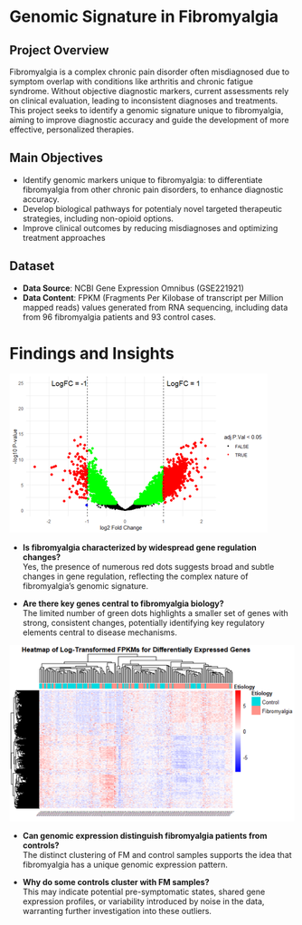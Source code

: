 # Genomic Signature in Fibromyalgia 

## Project Overview
Fibromyalgia is a complex chronic pain disorder often misdiagnosed due to symptom overlap with conditions like arthritis and chronic fatigue syndrome. Without objective diagnostic markers, current assessments rely on clinical evaluation, leading to inconsistent diagnoses and treatments. This project seeks to identify a genomic signature unique to fibromyalgia, aiming to improve diagnostic accuracy and guide the development of more effective, personalized therapies.

## Main Objectives

- Identify genomic markers unique to fibromyalgia: to differentiate fibromyalgia from other chronic pain disorders, to enhance diagnostic accuracy.
- Develop biological pathways for potentialy novel targeted therapeutic strategies, including non-opioid options.
- Improve clinical outcomes by reducing misdiagnoses and optimizing treatment approaches

## Dataset

- **Data Source**: NCBI Gene Expression Omnibus (GSE221921)
- **Data Content**: FPKM (Fragments Per Kilobase of transcript per Million mapped reads) values generated from RNA sequencing, including data from 96 fibromyalgia patients and 93 control cases.

# Findings and Insights  

![Figure 1: Gene Regulation Analysis with Volcano plot](https://github.com/chinguyen19/Bioinformatics-projects/blob/main/Fibromyalgia-vs-ChronicPain_genomic-signature/volcano.png) 
- **Is fibromyalgia characterized by widespread gene regulation changes?**  
  Yes, the presence of numerous red dots suggests broad and subtle changes in gene regulation, reflecting the complex nature of fibromyalgia’s genomic signature.  

- **Are there key genes central to fibromyalgia biology?**  
  The limited number of green dots highlights a smaller set of genes with strong, consistent changes, potentially identifying key regulatory elements central to disease mechanisms.  

![Figure 2: Sample Clustering with Heatmap](https://github.com/chinguyen19/Bioinformatics-projects/blob/main/Fibromyalgia-vs-ChronicPain_genomic-signature/heatmap.png)
- **Can genomic expression distinguish fibromyalgia patients from controls?**  
  The distinct clustering of FM and control samples supports the idea that fibromyalgia has a unique genomic expression pattern.  

- **Why do some controls cluster with FM samples?**  
  This may indicate potential pre-symptomatic states, shared gene expression profiles, or variability introduced by noise in the data, warranting further investigation into these outliers.  
